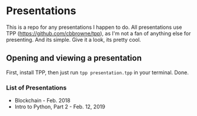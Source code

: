 # Presentations

This is a repo for any presentations I happen to do. All presentations use TPP (https://github.com/cbbrowne/tpp), as I'm not a fan of anything else for presenting. And its simple. Give it a look, its pretty cool.

## Opening and viewing a presentation

First, install TPP, then just run `tpp presentation.tpp` in your terminal. Done.

### List of Presentations
* Blockchain - Feb. 2018
* Intro to Python, Part 2 - Feb. 12, 2019
